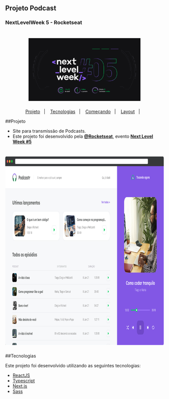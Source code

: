 ## Projeto Podcast 

###  NextLevelWeek 5 - Rocketseat

<h1 align="center">
    <img alt="PlantManager" title="Podcast" src="https://github.com/luanaAlm/podcast-nlw5/blob/main/public/img-git/nlw5.png?raw=true" height="200"  />
</h1>

<p align="center">
  <a href="#-projeto">Projeto</a>&nbsp;&nbsp;&nbsp;|&nbsp;&nbsp;&nbsp;
  <a href="#-tecnologias">Tecnologias</a>&nbsp;&nbsp;&nbsp;|&nbsp;&nbsp;&nbsp;
  <a href="#-começando">Começando</a>&nbsp;&nbsp;&nbsp;|&nbsp;&nbsp;&nbsp;
  <a href="#-layout">Layout</a>&nbsp;&nbsp;&nbsp;|&nbsp;&nbsp;&nbsp;
</p>

##Projeto

 - Site para transmissão de Podcasts.
 - Este projeto foi desenvolvido pela **[@Rocketseat](https://github.com/Rocketseat)**,  evento **[Next Level Week #5](https://nextlevelweek.com/)**
<h1 align="center">
    <img alt="PlantManager" title="Podcast Projeto" src="https://github.com/luanaAlm/podcast-nlw5/blob/main/public/img-git/app-podcast.png?raw=true" height="600"  />
</h1>

##Tecnologias

Este projeto foi desenvolvido utilizando as seguintes tecnologias:

- [ReactJS](https://reactjs.org/)
- [Typescript](https://www.typescriptlang.org/)
- [Next.js](https://nextjs.org/)
- [Sass](https://sass-lang.com/)
